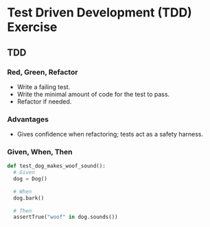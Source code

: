 # Test Driven Development (TDD) Exercise

## TDD

### Red, Green, Refactor
- Write a failing test.
- Write the minimal amount of code for the test to pass.
- Refactor if needed.

### Advantages

- Gives confidence when refactoring; tests act as a safety harness.

### Given, When, Then

```python
def test_dog_makes_woof_sound():
  # Given
  dog = Dog()
  
  # When
  dog.bark()
  
  # Then
  assertTrue("woof" in dog.sounds())
```
